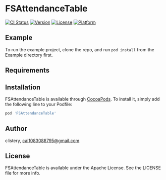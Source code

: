 # FSAttendanceTable

[![CI Status](https://img.shields.io/travis/clistery/FSAttendanceTable.svg?style=flat)](https://travis-ci.org/clistery/FSAttendanceTable)
[![Version](https://img.shields.io/cocoapods/v/FSAttendanceTable.svg?style=flat)](https://cocoapods.org/pods/FSAttendanceTable)
[![License](https://img.shields.io/cocoapods/l/FSAttendanceTable.svg?style=flat)](https://cocoapods.org/pods/FSAttendanceTable)
[![Platform](https://img.shields.io/cocoapods/p/FSAttendanceTable.svg?style=flat)](https://cocoapods.org/pods/FSAttendanceTable)

## Example

To run the example project, clone the repo, and run `pod install` from the Example directory first.

## Requirements

## Installation

FSAttendanceTable is available through [CocoaPods](https://cocoapods.org). To install
it, simply add the following line to your Podfile:

```ruby
pod 'FSAttendanceTable'
```

## Author

clistery, cai1083088795@gmail.com

## License

FSAttendanceTable is available under the Apache License. See the LICENSE file for more info.
